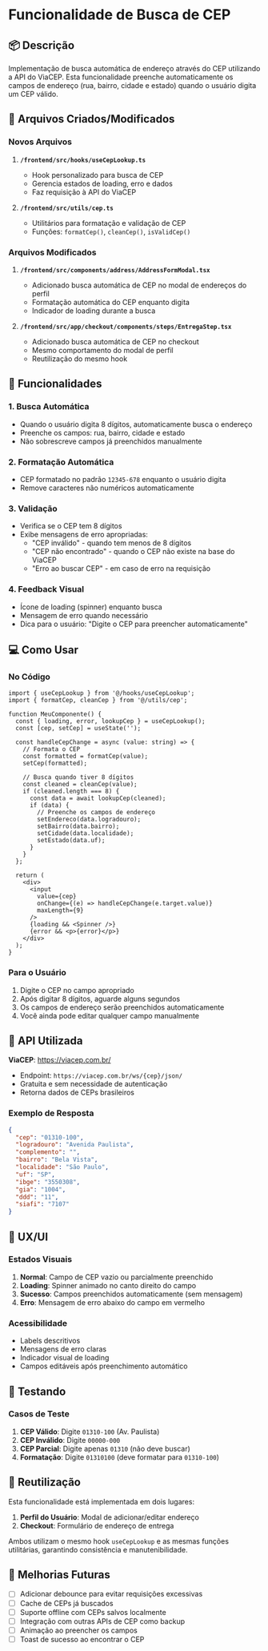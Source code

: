 # Funcionalidade de Busca de CEP

## 📦 Descrição

Implementação de busca automática de endereço através do CEP utilizando a API do ViaCEP. Esta funcionalidade preenche automaticamente os campos de endereço (rua, bairro, cidade e estado) quando o usuário digita um CEP válido.

## 🚀 Arquivos Criados/Modificados

### Novos Arquivos

1. **`/frontend/src/hooks/useCepLookup.ts`**
   - Hook personalizado para busca de CEP
   - Gerencia estados de loading, erro e dados
   - Faz requisição à API do ViaCEP

2. **`/frontend/src/utils/cep.ts`**
   - Utilitários para formatação e validação de CEP
   - Funções: `formatCep()`, `cleanCep()`, `isValidCep()`

### Arquivos Modificados

1. **`/frontend/src/components/address/AddressFormModal.tsx`**
   - Adicionado busca automática de CEP no modal de endereços do perfil
   - Formatação automática do CEP enquanto digita
   - Indicador de loading durante a busca

2. **`/frontend/src/app/checkout/components/steps/EntregaStep.tsx`**
   - Adicionado busca automática de CEP no checkout
   - Mesmo comportamento do modal de perfil
   - Reutilização do mesmo hook

## 🎯 Funcionalidades

### 1. Busca Automática
- Quando o usuário digita 8 dígitos, automaticamente busca o endereço
- Preenche os campos: rua, bairro, cidade e estado
- Não sobrescreve campos já preenchidos manualmente

### 2. Formatação Automática
- CEP formatado no padrão `12345-678` enquanto o usuário digita
- Remove caracteres não numéricos automaticamente

### 3. Validação
- Verifica se o CEP tem 8 dígitos
- Exibe mensagens de erro apropriadas:
  - "CEP inválido" - quando tem menos de 8 dígitos
  - "CEP não encontrado" - quando o CEP não existe na base do ViaCEP
  - "Erro ao buscar CEP" - em caso de erro na requisição

### 4. Feedback Visual
- Ícone de loading (spinner) enquanto busca
- Mensagem de erro quando necessário
- Dica para o usuário: "Digite o CEP para preencher automaticamente"

## 💻 Como Usar

### No Código

```tsx
import { useCepLookup } from '@/hooks/useCepLookup';
import { formatCep, cleanCep } from '@/utils/cep';

function MeuComponente() {
  const { loading, error, lookupCep } = useCepLookup();
  const [cep, setCep] = useState('');

  const handleCepChange = async (value: string) => {
    // Formata o CEP
    const formatted = formatCep(value);
    setCep(formatted);

    // Busca quando tiver 8 dígitos
    const cleaned = cleanCep(value);
    if (cleaned.length === 8) {
      const data = await lookupCep(cleaned);
      if (data) {
        // Preenche os campos de endereço
        setEndereco(data.logradouro);
        setBairro(data.bairro);
        setCidade(data.localidade);
        setEstado(data.uf);
      }
    }
  };

  return (
    <div>
      <input 
        value={cep}
        onChange={(e) => handleCepChange(e.target.value)}
        maxLength={9}
      />
      {loading && <Spinner />}
      {error && <p>{error}</p>}
    </div>
  );
}
```

### Para o Usuário

1. Digite o CEP no campo apropriado
2. Após digitar 8 dígitos, aguarde alguns segundos
3. Os campos de endereço serão preenchidos automaticamente
4. Você ainda pode editar qualquer campo manualmente

## 🔧 API Utilizada

**ViaCEP**: https://viacep.com.br/

- Endpoint: `https://viacep.com.br/ws/{cep}/json/`
- Gratuita e sem necessidade de autenticação
- Retorna dados de CEPs brasileiros

### Exemplo de Resposta

```json
{
  "cep": "01310-100",
  "logradouro": "Avenida Paulista",
  "complemento": "",
  "bairro": "Bela Vista",
  "localidade": "São Paulo",
  "uf": "SP",
  "ibge": "3550308",
  "gia": "1004",
  "ddd": "11",
  "siafi": "7107"
}
```

## 🎨 UX/UI

### Estados Visuais

1. **Normal**: Campo de CEP vazio ou parcialmente preenchido
2. **Loading**: Spinner animado no canto direito do campo
3. **Sucesso**: Campos preenchidos automaticamente (sem mensagem)
4. **Erro**: Mensagem de erro abaixo do campo em vermelho

### Acessibilidade

- Labels descritivos
- Mensagens de erro claras
- Indicador visual de loading
- Campos editáveis após preenchimento automático

## 🧪 Testando

### Casos de Teste

1. **CEP Válido**: Digite `01310-100` (Av. Paulista)
2. **CEP Inválido**: Digite `00000-000`
3. **CEP Parcial**: Digite apenas `01310` (não deve buscar)
4. **Formatação**: Digite `01310100` (deve formatar para `01310-100`)

## 🔄 Reutilização

Esta funcionalidade está implementada em dois lugares:

1. **Perfil do Usuário**: Modal de adicionar/editar endereço
2. **Checkout**: Formulário de endereço de entrega

Ambos utilizam o mesmo hook `useCepLookup` e as mesmas funções utilitárias, garantindo consistência e manutenibilidade.

## 📝 Melhorias Futuras

- [ ] Adicionar debounce para evitar requisições excessivas
- [ ] Cache de CEPs já buscados
- [ ] Suporte offline com CEPs salvos localmente
- [ ] Integração com outras APIs de CEP como backup
- [ ] Animação ao preencher os campos
- [ ] Toast de sucesso ao encontrar o CEP
